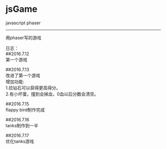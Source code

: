 ﻿# jsGame

javascript phaser

---

用phaser写的游戏<br>

日志：<br>
##2016.7.12<br>
第一个游戏<br>

##2016.7.13<br>
改进了第一个游戏<br>
增加功能:<br>
1.捡钻石可以获得更高得分。  
2.有小坏蛋，撞到会掉血，0血以后分数会清空。  

##2016.7.15  
flappy bird制作完成  

##2016.7.16  
tanks制作到一半  

##2016.7.17  
优化tanks游戏


